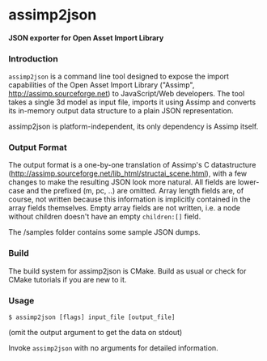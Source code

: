assimp2json
========

#### JSON exporter for Open Asset Import Library ####

### Introduction ###

`assimp2json` is a command line tool designed to expose the import capabilities of the Open Asset Import Library ("Assimp", http://assimp.sourceforge.net) to JavaScript/Web developers. The tool takes a single 3d model as input file, imports it using Assimp and converts its in-memory output data structure to a plain JSON representation.

assimp2json is platform-independent, its only dependency is Assimp itself.

### Output Format ###

The output format is a one-by-one translation of Assimp's C datastructure (http://assimp.sourceforge.net/lib_html/structai_scene.html), with a few changes to make the resulting JSON look more natural. All fields are lower-case and the prefixed (m, pc, ..) are omitted. Array length fields are, of course, not written because this information is implicitly contained in the array fields themselves. Empty array fields are not written, i.e. a node without children doesn't have an empty `children:[]` field.

The /samples folder contains some sample JSON dumps.

### Build ###

The build system for assimp2json is CMake. Build as usual or check for CMake tutorials if you are new to it.

### Usage ###

``` 
$ assimp2json [flags] input_file [output_file] 
```

(omit the output argument to get the data on stdout)

Invoke `assimp2json` with no arguments for detailed information.









